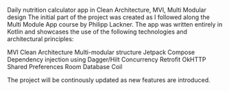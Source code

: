 Daily nutrition calculator app in Clean Architecture, MVI, Multi Modular design
The initial part of the project was created as I followed along the Multi Module App course by Philipp Lackner.
The app was written entirely in Kotlin and showcases the use of the following technologies and architectural principles:

MVI
Clean Architecture
Multi-modular structure
Jetpack Compose
Dependency injection using Dagger/Hilt 
Concurrency
Retrofit
OkHTTP
Shared Preferences
Room Database
Coil

The project will be continously updated as new features are introduced.
